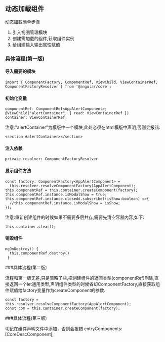 ## 动态加载组件

动态加载简单步骤

1. 引入视图管理模块
2. 创建需加载的组件,获取组件实例
3. 给组建输入输出属性赋值

### 具体流程(第一版)

#### 导入需要的模块

	import { ComponentFactory, ComponentRef, ViewChild, ViewContainerRef, ComponentFactoryResolver } from '@angular/core';

#### 初始化变量

	componentRef: ComponentRef<AppAlertComponent>;
	@ViewChild("alertContainer", { read: ViewContainerRef }) 
	container: ViewContainerRef;

注意:"alertContainer"为模版中一个模块,此处必须在html模版中声明,否则会报错:

	<section #alertContainer></section>

#### 注入依赖

	private resolver: ComponentFactoryResolver

#### 显示组件方法

	const factory: ComponentFactory<AppAlertComponent> =
      this.resolver.resolveComponentFactory(AppAlertComponent);
    this.componentRef = this.container.createComponent(factory);
    this.componentRef.instance.isModalShow = true;
    this.componentRef.instance.closedd.subscribe((isShow:boolean) =>{
      //this.componentRef.instance.isModalShow = isShow;
    });
注意:重新创建组件的时候如果不需要多层共存,需要先清空容器内容,如下:

	this.container.clear();

#### 销毁组件

	ngOnDestroy() {
	  this.componentRef.destroy()
	 }


###具体流程(第二版)

流程和第一版无差,只是简略了些,把创建组件的返回类型(componentRef)删除,直接返回一个let通用类型,声明组件类型的时候省却ComponentFactory<AppAlertComponent>,直接获取组件赋值给factory变量作为createComponent的参数.

	const factory = this.resolver.resolveComponentFactory(AppAlertComponent);
    const com = this.container.createComponent(factory);


###具体流程(第三版)

切记在组件声明文件中添加，否则会报错
	entryComponents: [CoreDescComponent],
